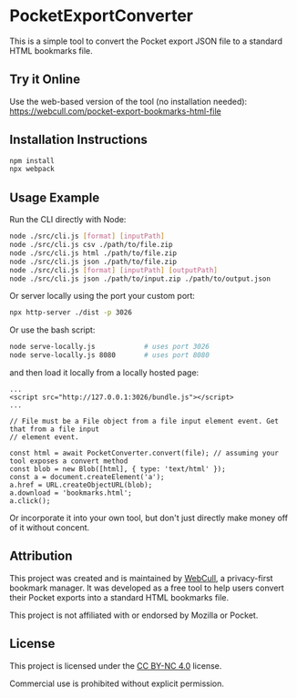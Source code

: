 # PocketExportConverter

This is a simple tool to convert the Pocket export JSON file to a standard HTML bookmarks file.

## Try it Online

Use the web-based version of the tool (no installation needed):
https://webcull.com/pocket-export-bookmarks-html-file

## Installation Instructions

```bash
npm install
npx webpack
```

## Usage Example

Run the CLI directly with Node:

```bash
node ./src/cli.js [format] [inputPath]
node ./src/cli.js csv ./path/to/file.zip
node ./src/cli.js html ./path/to/file.zip
node ./src/cli.js json ./path/to/file.zip
node ./src/cli.js [format] [inputPath] [outputPath]
node ./src/cli.js json ./path/to/input.zip ./path/to/output.json
```

Or server locally using the port your custom port:

```bash
npx http-server ./dist -p 3026
```

Or use the bash script:

```bash
node serve-locally.js            # uses port 3026
node serve-locally.js 8080       # uses port 8080
```

and then load it locally from a locally hosted page:

```
...
<script src="http://127.0.0.1:3026/bundle.js"></script>
...

// File must be a File object from a file input element event. Get that from a file input
// element event.

const html = await PocketConverter.convert(file); // assuming your tool exposes a convert method
const blob = new Blob([html], { type: 'text/html' });
const a = document.createElement('a');
a.href = URL.createObjectURL(blob);
a.download = 'bookmarks.html';
a.click();
```

Or incorporate it into your own tool, but don't just directly make money off of it without concent.

## Attribution

This project was created and is maintained by [WebCull](https://webcull.com), a privacy-first bookmark manager. It was developed as a free tool to help users convert their Pocket exports into a standard HTML bookmarks file.

This project is not affiliated with or endorsed by Mozilla or Pocket.

## License

This project is licensed under the [CC BY-NC 4.0](https://creativecommons.org/licenses/by-nc/4.0/) license.

Commercial use is prohibited without explicit permission.